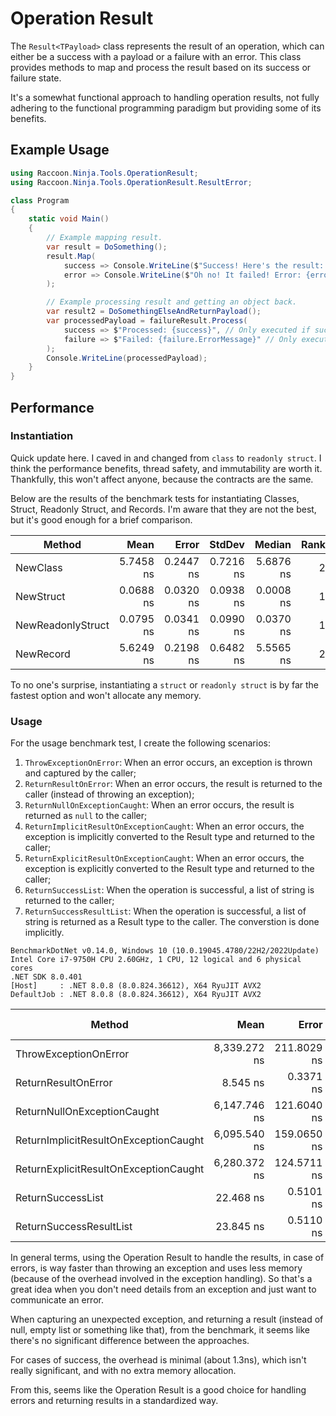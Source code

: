 # Operation Result
The `Result<TPayload>` class represents the result of an operation, which can either be a success with a payload or a
failure with an error. This class provides methods to map and process the result based on its success or failure state.

It's a somewhat functional approach to handling operation results, not fully adhering to the functional programming
paradigm but providing some of its benefits.

## Example Usage
```csharp
using Raccoon.Ninja.Tools.OperationResult;
using Raccoon.Ninja.Tools.OperationResult.ResultError;

class Program
{
    static void Main()
    {
        // Example mapping result.
        var result = DoSomething();
        result.Map(
            success => Console.WriteLine($"Success! Here's the result: {success}"), // Only executed if successful
            error => Console.WriteLine($"Oh no! It failed! Error: {error.ErrorMessage}") // Only executed if failed
        );

        // Example processing result and getting an object back.
        var result2 = DoSomethingElseAndReturnPayload();
        var processedPayload = failureResult.Process(
            success => $"Processed: {success}", // Only executed if successful
            failure => $"Failed: {failure.ErrorMessage}" // Only executed if failed
        );
        Console.WriteLine(processedPayload);
    }
}
```

## Performance
### Instantiation
Quick update here. I caved in and changed from `class` to `readonly struct`. I think the performance benefits, thread
safety, and immutability are worth it. Thankfully, this won't affect anyone, because the contracts are the same.

Below are the results of the benchmark tests for instantiating Classes, Struct, Readonly Struct, and Records.
I'm aware that they are not the best, but it's good enough for a brief comparison.

| Method            |      Mean |     Error |    StdDev |    Median | Rank |   Gen0 | Allocated |
|-------------------|----------:|----------:|----------:|----------:|-----:|-------:|----------:|
| NewClass          | 5.7458 ns | 0.2447 ns | 0.7216 ns | 5.6876 ns |    2 | 0.0051 |      32 B |
| NewStruct         | 0.0688 ns | 0.0320 ns | 0.0938 ns | 0.0008 ns |    1 |      - |         - |
| NewReadonlyStruct | 0.0795 ns | 0.0341 ns | 0.0990 ns | 0.0370 ns |    1 |      - |         - |
| NewRecord         | 5.6249 ns | 0.2198 ns | 0.6482 ns | 5.5565 ns |    2 | 0.0051 |      32 B |

To no one's surprise, instantiating a `struct` or `readonly struct` is by far the fastest option and won't allocate any
memory.

### Usage
For the usage benchmark test, I create the following scenarios:
1. `ThrowExceptionOnError`: When an error occurs, an exception is thrown and captured by the caller;
2. `ReturnResultOnError`: When an error occurs, the result is returned to the caller (instead of throwing an exception);
3. `ReturnNullOnExceptionCaught`: When an error occurs, the result is returned as `null` to the caller;
4. `ReturnImplicitResultOnExceptionCaught`: When an error occurs, the exception is implicitly converted to the Result type and returned to the caller;
5. `ReturnExplicitResultOnExceptionCaught`: When an error occurs, the exception is explicitly converted to the Result type and returned to the caller;
6. `ReturnSuccessList`: When the operation is successful, a list of string is returned to the caller;
7. `ReturnSuccessResultList`: When the operation is successful, a list of string is returned as a Result type to the caller. The converstion is done implicitly.

```text
BenchmarkDotNet v0.14.0, Windows 10 (10.0.19045.4780/22H2/2022Update)
Intel Core i7-9750H CPU 2.60GHz, 1 CPU, 12 logical and 6 physical cores
.NET SDK 8.0.401
[Host]     : .NET 8.0.8 (8.0.824.36612), X64 RyuJIT AVX2
DefaultJob : .NET 8.0.8 (8.0.824.36612), X64 RyuJIT AVX2
```

| Method                                |         Mean |       Error |      StdDev |       Median | Ratio | RatioSD | Rank |   Gen0 | Allocated | Alloc Ratio | 
|---------------------------------------|-------------:|------------:|------------:|-------------:|------:|--------:|-----:|-------:|----------:|------------:| 
| ThrowExceptionOnError                 | 8,339.272 ns | 211.8029 ns | 614.4788 ns | 8,358.530 ns | 1.005 |    0.11 |    4 | 0.0458 |     344 B |        1.00 |
| ReturnResultOnError                   |     8.545 ns |   0.3371 ns |   0.9834 ns |     8.411 ns | 0.001 |    0.00 |    1 | 0.0051 |      32 B |        0.09 | 
| ReturnNullOnExceptionCaught           | 6,147.746 ns | 121.6040 ns | 318.2166 ns | 6,139.373 ns | 0.741 |    0.07 |    3 | 0.0305 |     224 B |        0.65 | 
| ReturnImplicitResultOnExceptionCaught | 6,095.540 ns | 159.0650 ns | 461.4763 ns | 5,964.967 ns | 0.735 |    0.08 |    3 | 0.0381 |     256 B |        0.74 | 
| ReturnExplicitResultOnExceptionCaught | 6,280.372 ns | 124.5711 ns | 332.5055 ns | 6,357.890 ns | 0.757 |    0.07 |    3 | 0.0381 |     256 B |        0.74 | 
| ReturnSuccessList                     |    22.468 ns |   0.5101 ns |   0.6451 ns |    22.420 ns | 0.003 |    0.00 |    2 | 0.0140 |      88 B |        0.26 | 
| ReturnSuccessResultList               |    23.845 ns |   0.5110 ns |   1.4074 ns |    23.536 ns | 0.003 |    0.00 |    2 | 0.0140 |      88 B |        0.26 | 

In general terms, using the Operation Result to handle the results, in case of errors, is way faster than throwing an
exception and uses less memory (because of the overhead involved in the exception handling). So that's a great idea when
you don't need details from an exception and just want to communicate an error.

When capturing an unexpected exception, and returning a result (instead of null, empty list or something like that),
from the benchmark, it seems like there's no significant difference between the approaches.

For cases of success, the overhead is minimal (about 1.3ns), which isn't really significant, and with no extra memory
allocation.

From this, seems like the Operation Result is a good choice for handling errors and returning results in a standardized
way.
